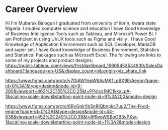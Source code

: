 # Career Overview 
Hi I'm Mubarak Balogun 
I graduated from university of ilorin, kwara state Nigeria.
I studied computer science and education
I have Good knowledge of Business Intelligence Tools such as Tableau, and Microsoft Power BI.
I am Proficient in using UI/UX tools such as Figma and visily .
I have Good Knowledge of Application Environment such as  SQL Developer, MariaDB and super set.
I have Good knowledge of Business Environment, Statistics and Statistical Packages such as Microsoft Excel.
The following are links to some of my projects and product designs;
https://public.tableau.com/views/firstdashboard_16905453544930/SalesDashboard?:language=en-US&:display_count=n&:origin=viz_share_link


https://www.figma.com/proto/y7OjAWYepW6AvMK1LpBX9E/Aegon?page-id=0%3A1&type=design&node-id=9-200&viewport=462%2C155%2C0.25&t=PPsIcs1MC1kkaLpA-1&scaling=scale-down&starting-point-node-id=9%3A200&mode=design


https://www.figma.com/proto/6RyGpkYbSnRIQbnpkc7uu2/The-Food-engine?page-id=0%3A1&type=design&node-id=44-636&viewport=452%2C249%2C0.39&t=8fRvoWSBoOB3vPXw-1&scaling=scale-down&starting-point-node-id=1%3A2&mode=design
